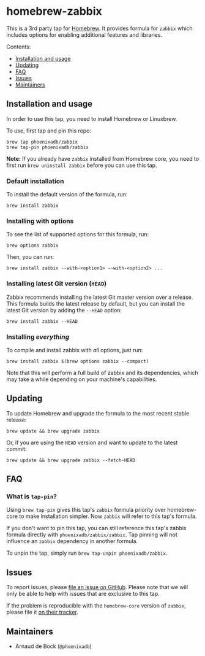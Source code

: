 # homebrew-zabbix

This is a 3rd party tap for [Homebrew](http://brew.sh/). It provides formula for `zabbix` which includes options for enabling additional features and libraries.

Contents:

- [Installation and usage](#installation-and-usage)
- [Updating](#updating)
- [FAQ](#faq)
- [Issues](#issues)
- [Maintainers](#maintainers)

## Installation and usage

In order to use this tap, you need to install Homebrew or Linuxbrew.

To use, first tap and pin this repo:

```
brew tap phoenixadb/zabbix
brew tap-pin phoenixadb/zabbix
```

**Note:** If you already have `zabbix` installed from Homebrew core, you need to first run `brew uninstall zabbix` before you can use this tap.

### Default installation

To install the default version of the formula, run:

```
brew install zabbix
```

### Installing with options

To see the list of supported options for this formula, run:

```
brew options zabbix
```

Then, you can run:

```
brew install zabbix --with-<option1> --with-<option2> ...
```

### Installing latest Git version (`HEAD`)

Zabbix recommends installing the latest Git master version over a release. This formula builds the latest release by default, but you can install the latest Git version by adding the `--HEAD` option:

```
brew install zabbix --HEAD
```

### Installing *everything*

To compile and install zabbix with *all* options, just run:

```
brew install zabbix $(brew options zabbix --compact)
```

Note that this will perform a full build of zabbix and its dependencies, which may take a while depending on your machine's capabilities.

## Updating

To update Homebrew and upgrade the formula to the most recent stable release:

```
brew update && brew upgrade zabbix
```

Or, if you are using the `HEAD` version and want to update to the latest commit:

```
brew update && brew upgrade zabbix --fetch-HEAD
```

## FAQ

### What is `tap-pin`?

Using `brew tap-pin` gives this tap's `zabbix` formula priority over homebrew-core to make installation simpler. Now `zabbix` will refer to this tap's formula.

If you don't want to pin this tap, you can still reference this tap's zabbix formula directly with `phoenixadb/zabbix/zabbix`. Tap pinning will not influence an `zabbix` dependency in another formula.

To unpin the tap, simply run `brew tap-unpin phoenixadb/zabbix`.

## Issues

To report issues, please [file an issue on GitHub](https://github.com/phoenixadb/homebrew-zabbix/issues). Please note that we will only be able to help with issues that are exclusive to this tap.

If the problem is reproducible with the `homebrew-core` version of `zabbix`, please file it [on their tracker](https://github.com/Homebrew/homebrew-core/).

## Maintainers

- Arnaud de Bock (`@phoenixadb`)


